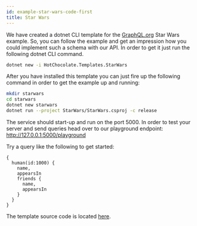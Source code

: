```yaml
---
id: example-star-wars-code-first
title: Star Wars
---
```


We have created a dotnet CLI template for the [GraphQL.org](https://graphql.org) Star Wars example. So, you can follow the example and get an impression how you could implement such a schema with our API. In order to get it just run the following dotnet CLI command.

```bash
dotnet new -i HotChocolate.Templates.StarWars
```

After you have installed this template you can just fire up the following command in order to get the example up and running:

```bash
mkdir starwars
cd starwars
dotnet new starwars
dotnet run --project StarWars/StarWars.csproj -c release
```

The service should start-up and run on the port 5000. In order to test your server and send queries head over to our playground endpoint: http://127.0.0.1:5000/playground

Try a query like the following to get started:
```
{
  human(id:1000) {
    name,
    appearsIn
    friends {
      name,
      appearsIn
    }
  }
}
```

The template source code is located [here](https://github.com/ChilliCream/hotchocolate/tree/master/examples).
